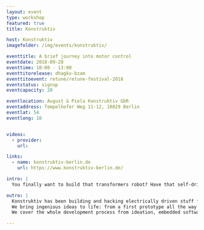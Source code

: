 ```yaml
---
layout: event
type: workshop
featured: true
title: Konstruktiv

host: Konstruktiv
imagefolder: /img/events/konstruktiv/

eventtitle: A brief journey into motor control
eventdate: 2018-09-28
eventtime: 10:00 - 13:00
eventtitorelease: dhagkx-bzam
eventtitoevent: retune/retune-festival-2018
eventstatus: signup
eventcapacity: 20

eventlocation: August & Piela Konstruktiv GbR
eventaddress: Tempelhofer Weg 11-12, 10829 Berlin
eventlat: 54
eventlong: 10


videos:
  - provider:
    url:

links:
  - name: konstruktiv-berlin.de
    url: https://www.konstruktiv-berlin.de/

intro: |
  You finally want to build that transformers robot? Have that self-driving skateboard? Tune your electrical toothbrush? - Well, you better know how to control a motor then. And you will learn it in this workshop! Konstruktiv will take you on a safari through the world of motor control and lead you through our pet zoo of practical examples.

outro: |
  Konstruktiv has been building and hacking electrically driven stuff for years. Agile Product Development and Rapid Prototyping.
  We bring ingenious ideas to life: from a first prototype all the way to bulk production.
  We cover the whole development process from ideation, embedded software, elctronics, mechanics to rapid prototyping. We design complex and detailed models of mechanical parts and PCBs and make them real in our well-equipped workshop including 3D-printers, turning lathe, CNC-mill and all sorts of other tools.

---
```

